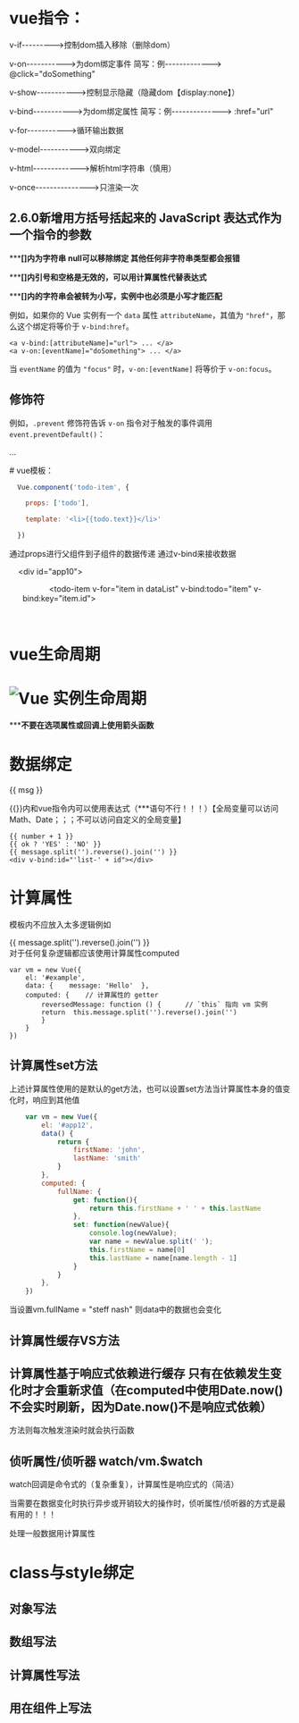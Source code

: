 # vue指令：

v-if--------->控制dom插入移除（删除dom）

v-on----------->为dom绑定事件		简写：例------------->	@click="doSomething"

v-show----------->控制显示隐藏（隐藏dom【display:none】）

v-bind----------->为dom绑定属性		简写：例-------------->	:href="url"

v-for----------->循环输出数据

v-model----------->双向绑定

v-html------------->解析html字符串（慎用）

v-once--------------->只渲染一次

## 2.6.0新增用方括号括起来的 JavaScript 表达式作为一个指令的参数

*****[]内为字符串 null可以移除绑定 其他任何非字符串类型都会报错**

*****[]内引号和空格是无效的，可以用计算属性代替表达式**

*****[]内的字符串会被转为小写，实例中也必须是小写才能匹配**

例如，如果你的 Vue 实例有一个 `data` 属性 `attributeName`，其值为 `"href"`，那么这个绑定将等价于 `v-bind:href`。

```
<a v-bind:[attributeName]="url"> ... </a>
<a v-on:[eventName]="doSomething"> ... </a>
```

当 `eventName` 的值为 `"focus"` 时，`v-on:[eventName]` 将等价于 `v-on:focus`。

## 修饰符

例如，`.prevent` 修饰符告诉 `v-on` 指令对于触发的事件调用 `event.preventDefault()`：

<form v-on:submit.prevent="onSubmit">...</form>
# vue模板：

```javascript
  Vue.component('todo-item', {

​    props: ['todo'],

​    template: '<li>{{todo.text}}</li>'

  })
```

通过props进行父组件到子组件的数据传递 通过v-bind来接收数据

    <div id="app10">
        <ol>
            <todo-item v-for="item in dataList" v-bind:todo="item" v-bind:key="item.id">
            </todo-item>
        </ol>
    </div>



# vue生命周期

# ![Vue 实例生命周期](https://cn.vuejs.org/images/lifecycle.png)

*****不要在选项属性或回调上使用箭头函数**

# 数据绑定

{{ msg }}

{{}}内和vue指令内可以使用表达式（***语句不行！！！）【全局变量可以访问Math、Date；；；不可以访问自定义的全局变量】

```
{{ number + 1 }} 
{{ ok ? 'YES' : 'NO' }} 
{{ message.split('').reverse().join('') }} 
<div v-bind:id="'list-' + id"></div>
```

# 计算属性

模板内不应放入太多逻辑例如

<div id="example">   {{ message.split('').reverse().join('') }} </div>
对于任何复杂逻辑都应该使用计算属性computed

```
var vm = new Vue({  
	el: '#example',  
	data: {    message: 'Hello'  },  
	computed: {    // 计算属性的 getter    
		reversedMessage: function () {      // `this` 指向 vm 实例      
		return 	this.message.split('').reverse().join('')   
		}  
	} 
})
```

## 计算属性set方法

上述计算属性使用的是默认的get方法，也可以设置set方法当计算属性本身的值变化时，响应到其他值

```javascript
    var vm = new Vue({
        el: '#app12',
        data() {
            return {
                firstName: 'john',
                lastName: 'smith'
            }
        },
        computed: {
            fullName: {
                get: function(){
                    return this.firstName + ' ' + this.lastName
                },
                set: function(newValue){
                    console.log(newValue);
                    var name = newValue.split(' ');
                    this.firstName = name[0]
                    this.lastName = name[name.length - 1]
                }
            }
        },
    })
```

当设置vm.fullName = "steff nash" 则data中的数据也会变化

## 计算属性缓存VS方法

## 计算属性基于响应式依赖进行缓存 只有在依赖发生变化时才会重新求值（在computed中使用Date.now()不会实时刷新，因为Date.now()不是响应式依赖）

方法则每次触发渲染时就会执行函数

## 侦听属性/侦听器 watch/vm.$watch

watch回调是命令式的（复杂重复），计算属性是响应式的（简洁）

当需要在数据变化时执行异步或开销较大的操作时，侦听属性/侦听器的方式是最有用的！！！

处理一般数据用计算属性

# class与style绑定

## 对象写法



## 数组写法



## 计算属性写法



## 用在组件上写法